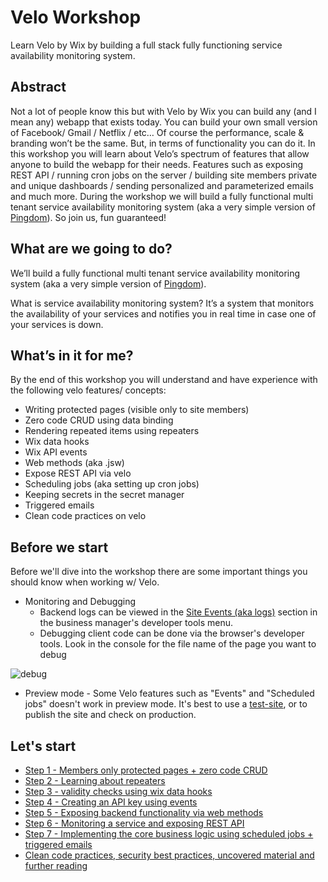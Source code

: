 # Velo Workshop
Learn Velo by Wix by building a full stack fully functioning service availability monitoring system.

## Abstract
Not a lot of people know this but with Velo by Wix you can build any (and I mean any) webapp that exists today. You can build your own small version of Facebook/ Gmail / Netflix / etc… Of course the performance, scale & branding won’t be the same. But, in terms of functionality you can do it. In this workshop you will learn about Velo’s spectrum of features that allow anyone to build the webapp for their needs. Features such as exposing REST API /  running cron jobs on the server / building site members private and unique dashboards / sending personalized and parameterized emails and much more. During the workshop we will build a fully functional multi tenant service availability monitoring system (aka a very simple version of [Pingdom](https://www.pingdom.com/)). So join us, fun guaranteed! 

## What are we going to do?
We’ll build a fully functional multi tenant service availability monitoring system (aka a very simple version of [Pingdom](https://www.pingdom.com/)). 

What is service availability monitoring system? It’s a system that monitors the availability of your services and notifies you in real time in case one of your services is down.

## What’s in it for me?
By the end of this workshop you will understand and have experience with the following velo features/ concepts:

* Writing protected pages (visible only to site members)
* Zero code CRUD using data binding
* Rendering repeated items using repeaters
* Wix data hooks
* Wix API events
* Web methods (aka .jsw)
* Expose REST API via velo
* Scheduling jobs (aka setting up cron jobs)
* Keeping secrets in the secret manager
* Triggered emails
* Clean code practices on velo


## Before we start
Before we'll dive into the workshop there are some important things you should know when working w/ Velo.
* Monitoring and Debugging
    * Backend logs can be viewed in the [Site Events (aka logs)](https://manage.wix.com/account/site-selector/?actionUrl=https%3A%2F%2Fmanage.wix.com%2Fdashboard%2F%7BmetaSiteId%7D%2Fsettings%2Fmonitoring%2Fsite-events&title=Site+Events&primaryButtonText=Select) section in the business manager's developer tools menu.
    * Debugging client code can be done via the browser's developer tools. Look in the console for the file name of the page you want to debug

![debug](assets/debug.png)

* Preview mode - Some Velo features such as "Events" and "Scheduled jobs" doesn't work in preview mode. It's best to use a [test-site](https://support.wix.com/en/article/creating-a-test-site), or to publish the site and check on production.


## Let's start

* [Step 1 - Members only protected pages + zero code CRUD](./step1.md)
* [Step 2 - Learning about repeaters](step2.md)
* [Step 3 - validity checks using wix data hooks](step3.md)
* [Step 4 - Creating an API key using events](step4.md)
* [Step 5 - Exposing backend functionality via web methods](step5.md)
* [Step 6  - Monitoring a service and exposing REST API](step6.md)
* [Step 7 - Implementing the core business logic using scheduled jobs + triggered emails](step7.md)
* [Clean code practices, security best practices, uncovered material and further reading](further-reading.md)



